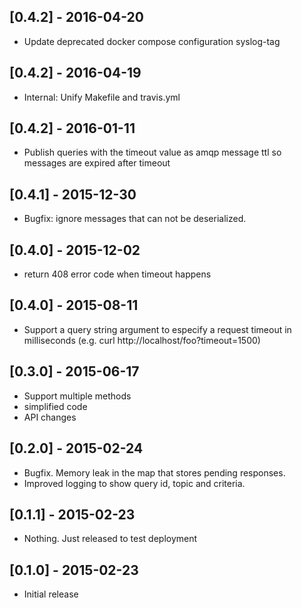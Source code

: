 ## [0.4.2] - 2016-04-20

* Update deprecated docker compose configuration syslog-tag

## [0.4.2] - 2016-04-19

* Internal: Unify Makefile and travis.yml

## [0.4.2] - 2016-01-11

* Publish queries with the timeout value as amqp message ttl so messages are expired after timeout

## [0.4.1] - 2015-12-30

* Bugfix: ignore messages that can not be deserialized.

## [0.4.0] - 2015-12-02

* return 408 error code when timeout happens

## [0.4.0] - 2015-08-11

* Support a query string argument to especify a request timeout in milliseconds (e.g. curl http://localhost/foo?timeout=1500)

## [0.3.0] - 2015-06-17

* Support multiple methods
* simplified code
* API changes

## [0.2.0] - 2015-02-24

* Bugfix. Memory leak in the map that stores pending responses.
* Improved logging to show query id, topic and criteria.

## [0.1.1] - 2015-02-23

* Nothing. Just released to test deployment

## [0.1.0] - 2015-02-23

* Initial release
